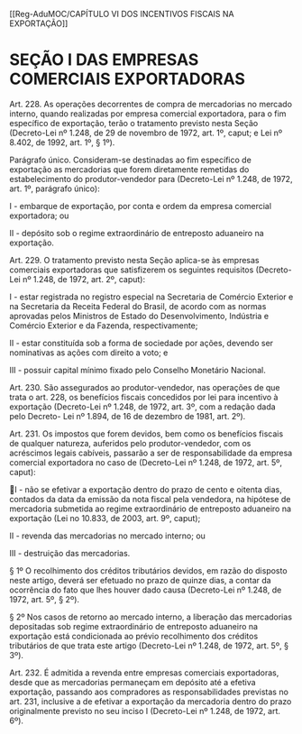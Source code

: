[[Reg-AduMOC/CAPÍTULO VI DOS INCENTIVOS FISCAIS NA EXPORTAÇÃO]]

# SEÇÃO I DAS EMPRESAS COMERCIAIS EXPORTADORAS

Art. 228. As operações decorrentes de compra de
mercadorias no mercado interno, quando realizadas por
empresa comercial exportadora, para o fim específico de
exportação, terão o tratamento previsto nesta Seção
(Decreto-Lei nº 1.248, de 29 de novembro de 1972, art. 1º,
caput; e Lei nº 8.402, de 1992, art. 1º, § 1º).

Parágrafo único. Consideram-se destinadas ao fim específico
de exportação as mercadorias que forem diretamente
remetidas do estabelecimento do produtor-vendedor para
(Decreto-Lei nº 1.248, de 1972, art. 1º, parágrafo único):

I - embarque de exportação, por conta e ordem da empresa
comercial exportadora; ou

II - depósito sob o regime extraordinário de entreposto
aduaneiro na exportação.

Art. 229. O tratamento previsto nesta Seção aplica-se às
empresas comerciais exportadoras que satisfizerem os
seguintes requisitos (Decreto-Lei nº 1.248, de 1972, art. 2º,
caput):

I - estar registrada no registro especial na Secretaria de
Comércio Exterior e na Secretaria da Receita Federal do
Brasil, de acordo com as normas aprovadas pelos Ministros
de Estado do Desenvolvimento, Indústria e Comércio
Exterior e da Fazenda, respectivamente;

II - estar constituída sob a forma de sociedade por ações,
devendo ser nominativas as ações com direito a voto; e

III - possuir capital mínimo fixado pelo Conselho Monetário
Nacional.

Art. 230. São assegurados ao produtor-vendedor, nas
operações de que trata o art. 228, os benefícios fiscais
concedidos por lei para incentivo à exportação (Decreto-Lei
nº 1.248, de 1972, art. 3º, com a redação dada pelo Decreto-
Lei nº 1.894, de 16 de dezembro de 1981, art. 2º).

Art. 231. Os impostos que forem devidos, bem como os
benefícios fiscais de qualquer natureza, auferidos pelo
produtor-vendedor, com os acréscimos legais cabíveis,
passarão a ser de responsabilidade da empresa comercial
exportadora no caso de (Decreto-Lei nº 1.248, de 1972, art.
5º, caput):

I - não se efetivar a exportação dentro do prazo de cento e
oitenta dias, contados da data da emissão da nota fiscal pela
vendedora, na hipótese de mercadoria submetida ao regime
extraordinário de entreposto aduaneiro na exportação (Lei
no 10.833, de 2003, art. 9º, caput);

II - revenda das mercadorias no mercado interno; ou

III - destruição das mercadorias.

§ 1º O recolhimento dos créditos tributários devidos, em
razão do disposto neste artigo, deverá ser efetuado no prazo
de quinze dias, a contar da ocorrência do fato que lhes
houver dado causa (Decreto-Lei nº 1.248, de 1972, art. 5º, §
2º).

§ 2º Nos casos de retorno ao mercado interno, a liberação
das mercadorias depositadas sob regime extraordinário de
entreposto aduaneiro na exportação está condicionada ao
prévio recolhimento dos créditos tributários de que trata
este artigo (Decreto-Lei nº 1.248, de 1972, art. 5º, § 3º).

Art. 232. É admitida a revenda entre empresas comerciais
exportadoras, desde que as mercadorias permaneçam em
depósito até a efetiva exportação, passando aos
compradores as responsabilidades previstas no art. 231,
inclusive a de efetivar a exportação da mercadoria dentro do
prazo originalmente previsto no seu inciso I (Decreto-Lei nº
1.248, de 1972, art. 6º).